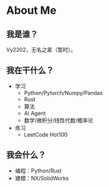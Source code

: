 # About Me

## 我是谁？

Vy2202，无名之辈（暂时）。

## 我在干什么？

- 学习
  - Python/Pytorch/Numpy/Pandas
  - Rust
  - 算法
  - AI Agent
  - 数学/微积分/线性代数/概率论
- 练习
  - LeetCode Hot100

## 我会什么？

- 编程：Python/Rust
- 建模：NX/SolidWorks
